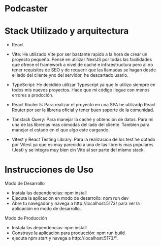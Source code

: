 
# Podcaster

# Stack Utilizado y arquitectura
- React
- Vite: He utilizado Vite por ser bastante rapido a la hora de crear un proyecto pequeño. Pensé en utilizar NextJS por todas las facilidades que ofrece el framework a nivel de caché e infraestructura pero al no tener requisitos de SEO y de requerir que las llamadas se hagan desde el lado del cliente yno del servidor, he descartado usarlo. 
- TypeScript: He decidido utilizar Typescript ya que lo utilizo siempre en todos mis nuevos proyectos. Hace que mi código llegue con menos errores a prodcción.
- React Router 5: Para realizar el proyecto en una SPA he utilizadp React Router por ser la libreria oficial y tener buen soporte de la comunidad.
- Tanstack Query: Para manejar la caché y obtención de datos. Para mi una de las librerias mas cómodas del lado del cliente. Tambien para manejar el estado en el que algo este cargando.

- Vitest y React Testing Library: Para la realizacion de los test he optado por Vitest ya que es muy parecido a una de las libreris mas populares (Jest) y se integra muy bien cin Vite al ser parte del mismo stack. 

# Instrucciones de Uso
Modo de Desarrollo
- Instala las dependencias: npm install
- Ejecuta la aplicación en modo de desarrollo: npm run dev
- Abre tu navegador y navega a http://localhost:5173/ para ver la aplicación en modo de desarrollo.

Modo de Producción
- Instala las dependencias: npm install
- Construye la aplicación para producción: npm run build
- ejecuta npm start y navega a http://localhost:5173/".


